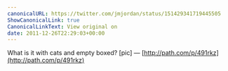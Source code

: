 ```yaml
---
canonicalURL: https://twitter.com/jmjordan/status/151429341719445505
ShowCanonicalLink: true
CanonicalLinkText: View original on
date: 2011-12-26T22:29:03+00:00
---
```

What is it with cats and empty boxed? [pic] — [http://path.com/p/491rkz](http://path.com/p/491rkz)